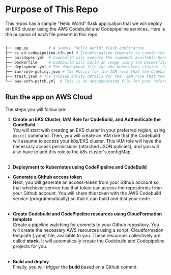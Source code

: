 # Purpose of This Repo

This repos has a sample "Hello World" flask application that we will deploy on EKS cluster using the AWS Codebuild and Codepipeline services. 
Here is the purpose of each file present in this repo:
```bash

├── app.py         # A sample "Hello World" flask application
├── ci-cd-codepipeline.cfn.yml # Cloudformation template to create the Codebuild, and Codepipeline resources. 
├── buildspec.yml  # Codebuild will execute the commands available here. 
├── Dockerfile     # Codebuild will build an image using the Dockerfile, and push it to the Dockerhub/or AWS ECR. 
├── deployment.yml # The deployment file for the Kubernetes cluster. Codebuild will apply this deployment using the one of the kubectl commands.   
├── iam-role-policy.json # The Policy for the IAM role that the Codebuild will assume
├── trust.json # The trusted entity details for the  IAM role that the COdebuild will assume
└── aws-auth-patch.yml  # This is an autogenerated file for your reference. 
```



## Run the app on AWS Cloud
The steps you will follow are:
1. **Create an EKS Cluster, IAM Role for CodeBuild, and Authenticate the CodeBuild**<br>
You will start with creating an EKS cluster in your preferred region, using `eksctl` command. Then, you will create an IAM role that the Codebuild will assume to access your k8s/EKS cluster. This IAM role will have the necessary access permissions (attached JSON policies), and you will also have to add this role to the k8s cluster's configMap. <br><br>


2. **Deployment to Kubernetes using CodePipeline and CodeBuild**
 - **Generate a Github access token**<br>Next, you will generate an access-token from your Github account so that whichever service has that token can access the repositories from your Github account. You will share this token with the AWS Codebuild service (programmatically) so that it can build and test your code. <br><br>
 
 - **Create Codebuild and CodePipeline resources using CloudFormation template**<br>Create a pipeline watching for commits to your Github repository. You will create the necessary AWS resources using a script, Cloudformation template (.yaml) file, available to you. These resources collectively are called **stack**. It will automatically create the Codebuild and Codepipeline projects for you. <br><br>
 
 
 - **Build and deploy**<br>Finally, you will trigger the **build** based on a Github commit. 
